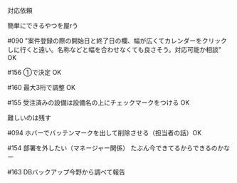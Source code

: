 
対応依頼

簡単にできるやつを屋rう

#090 "案件登録の際の開始日と終了日の欄、幅が広くてカレンダーをクリックしに行くと遠い。名称などと幅を合わせなくても良さそう。対応可能か相談" OK

#156 ①で決定 OK

#160 最大3桁で調整 OK

#155 受注済みの設備は設備名の上にチェックマークをつける OK

難しいのは残す

#094 ホバーでバッテンマークを出して削除させる（担当者の話）OK

#154 部署を外したい（マネージャー関係） たぶん今できてるからできるのかなー

#163 DBバックアップ今野から調べて報告

